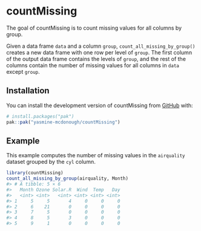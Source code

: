 
<!-- README.md is generated from README.Rmd. Please edit that file -->

# countMissing

<!-- badges: start -->
<!-- badges: end -->

The goal of countMissing is to count missing values for all columns by
group.

Given a data frame `data` and a column `group`,
`count_all_missing_by_group()` creates a new data frame with one row per
level of `group`. The first column of the output data frame contains the
levels of `group`, and the rest of the columns contain the number of
missing values for all columns in `data` except `group`.

## Installation

You can install the development version of countMissing from
[GitHub](https://github.com/) with:

``` r
# install.packages("pak")
pak::pak("yasmine-mcdonough/countMissing")
```

## Example

This example computes the number of missing values in the `airquality`
dataset grouped by the `cyl` column.

``` r
library(countMissing)
count_all_missing_by_group(airquality, Month)
#> # A tibble: 5 × 6
#>   Month Ozone Solar.R  Wind  Temp   Day
#>   <int> <int>   <int> <int> <int> <int>
#> 1     5     5       4     0     0     0
#> 2     6    21       0     0     0     0
#> 3     7     5       0     0     0     0
#> 4     8     5       3     0     0     0
#> 5     9     1       0     0     0     0
```
